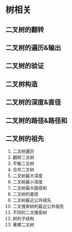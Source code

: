 # 树相关
二叉树的翻转
-----------

二叉树的遍历&输出
-----------

二叉树的验证
-----------

二叉树构造
---------

二叉树的深度&直径
----------------


二叉树的路径&路径和
-----------------

二叉树的祖先
-----------

01. 二叉树遍历
02. 翻转二叉树
03. 平衡二叉树
04. 合并二叉树
05. 二叉树最大深度
06. 二叉树最小深度
07. 二叉树最大路径和
08. 二叉树的直径
09. 二叉树最近公共祖先
10. 二叉搜索树的最近公共祖先
11. 不同的二叉搜索树
12. 树的子结构
13. 重建二叉树
